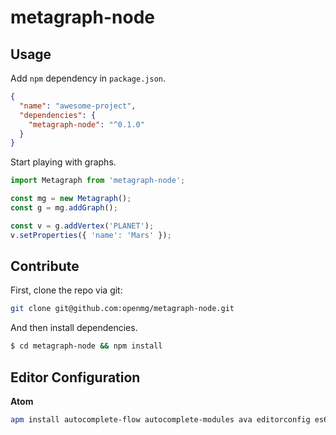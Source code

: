 # metagraph-node

## Usage

Add `npm` dependency in `package.json`.

```json
{
  "name": "awesome-project",
  "dependencies": {
    "metagraph-node": "^0.1.0"
  }
}
```

Start playing with graphs.

```javascript
import Metagraph from 'metagraph-node';

const mg = new Metagraph();
const g = mg.addGraph();

const v = g.addVertex('PLANET');
v.setProperties({ 'name': 'Mars' });
```

## Contribute

First, clone the repo via git:

```bash
git clone git@github.com:openmg/metagraph-node.git
```

And then install dependencies.

```bash
$ cd metagraph-node && npm install
```

## Editor Configuration
**Atom**
```bash
apm install autocomplete-flow autocomplete-modules ava editorconfig es6-javascript language-babel linter linter-flow linter-xo
```
